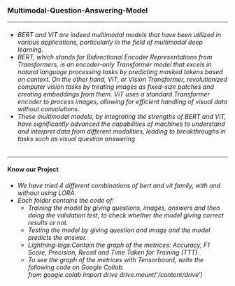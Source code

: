   <h3>Multimodal-Question-Answering-Model</h3>
  <hr>
  <h6>
  <ul>
    <li>BERT and ViT are indeed multimodal models that have been utilized in various applications, particularly in the field of multimodal deep learning.</li>
    <li> BERT, which stands for Bidirectional Encoder Representations from Transformers, is an encoder-only Transformer model that excels in natural language processing tasks 
         by predicting masked tokens based on context. On the other hand, ViT, or Vision Transformer, revolutionized computer vision tasks by treating images as fixed-size 
         patches and creating embeddings from them. ViT uses a standard Transformer encoder to process images, allowing for efficient handling of visual data without 
         convolutions.</li>
    <li>These multimodal models, by integrating the strengths of BERT and ViT, have significantly advanced the capabilities of machines to understand and interpret data from 
         different modalities, leading to breakthroughs in tasks such as visual question answering</li>
  </ul>
  </h6>
  <hr>
  <h4>Know our Project</h4>
  <h6>
    <ul>
    <li>We have tried 4 different combinations of bert and vit family, with and without using LORA.</li>
    <li>Each folder contains the code of:
      <ul>
        <li>Training the model by giving questions, images, answers and then doing the validation test, to check whether the model giving correct results or not.</li>
        <li>Testing the model by giving question and image and the model predicts the answer.</li>
        <li>Lightning-logs:Contain the graph of the metrices: Accuracy, F1 Score, Precision, Recall and Time Taken for Training (TTT).</li>
        <li>To see the graph of the metrices with Tensorboard, write the following code on Google Collab.</li>
        from google.colab import drive
        drive.mount('/content/drive')
      </ul>
    </li>
  </ul>
  </h6>
   



